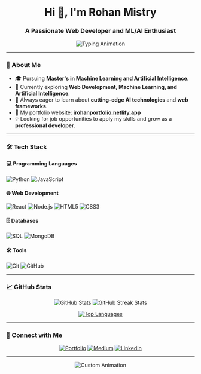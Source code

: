 <h1 align="center">Hi 👋, I'm Rohan Mistry</h1>
<h3 align="center">A Passionate Web Developer and ML/AI Enthusiast</h3>

<p align="center">
  <img src="https://readme-typing-svg.demolab.com?font=Fira+Code&size=24&duration=4000&pause=500&center=true&vCenter=true&width=435&lines=Machine+Learning+Researcher;Web+Developer+%26+Designer;Passionate+About+AI+%26+Technology" alt="Typing Animation"/>
</p>

---

### 🌟 About Me
- 🎓 Pursuing **Master's in Machine Learning and Artificial Intelligence**.
- 🔭 Currently exploring **Web Development, Machine Learning, and Artificial Intelligence**.
- 🌱 Always eager to learn about **cutting-edge AI technologies** and **web frameworks**.
- 🚀 My portfolio website: [**irohanportfolio.netlify.app**](https://irohanportfolio.netlify.app)
- 💡 Looking for job opportunities to apply my skills and grow as a **professional developer**.

---

### 🛠️ Tech Stack
#### 💻 Programming Languages
![Python](https://img.shields.io/badge/Python-3776AB?style=for-the-badge&logo=python&logoColor=white)
![JavaScript](https://img.shields.io/badge/JavaScript-F7DF1E?style=for-the-badge&logo=javascript&logoColor=black)

#### 🌐 Web Development
![React](https://img.shields.io/badge/React-20232A?style=for-the-badge&logo=react&logoColor=61DAFB)
![Node.js](https://img.shields.io/badge/Node.js-339933?style=for-the-badge&logo=nodedotjs&logoColor=white)
![HTML5](https://img.shields.io/badge/HTML5-E34F26?style=for-the-badge&logo=html5&logoColor=white)
![CSS3](https://img.shields.io/badge/CSS3-1572B6?style=for-the-badge&logo=css3&logoColor=white)

#### 🗄️ Databases
![SQL](https://img.shields.io/badge/SQL-4479A1?style=for-the-badge&logo=sqlite&logoColor=white)
![MongoDB](https://img.shields.io/badge/MongoDB-47A248?style=for-the-badge&logo=mongodb&logoColor=white)

#### 🛠️ Tools
![Git](https://img.shields.io/badge/Git-F05032?style=for-the-badge&logo=git&logoColor=white)
![GitHub](https://img.shields.io/badge/GitHub-181717?style=for-the-badge&logo=github&logoColor=white)

---

### 📈 GitHub Stats
<p align="center">
  <img src="https://github-readme-stats.vercel.app/api?username=rohanmistry231&show_icons=true&theme=radical" alt="GitHub Stats" />
  <img src="https://github-readme-streak-stats.herokuapp.com/?user=rohanmistry231&theme=radical" alt="GitHub Streak Stats" />
</p>

<p align="center">
  <a href="https://github.com/rohanmistry231/github-readme-stats">
    <img src="https://github-readme-stats.vercel.app/api/top-langs/?username=rohanmistry231&layout=compact&theme=radical" alt="Top Languages" />
  </a>
</p>

---

### 🔗 Connect with Me
<p align="center">
  <a href="https://irohanportfolio.netlify.app"><img src="https://img.shields.io/badge/Portfolio-FF5722?style=for-the-badge&logo=About.me&logoColor=white" alt="Portfolio"/></a>
  <a href="https://medium.com/@rohanmistry231"><img src="https://img.shields.io/badge/Medium-12100E?style=for-the-badge&logo=medium&logoColor=white" alt="Medium"/></a>
  <a href="https://linkedin.com/in/rohan-mistry-493987202"><img src="https://img.shields.io/badge/LinkedIn-0077B5?style=for-the-badge&logo=linkedin&logoColor=white" alt="LinkedIn"/></a>
</p>

---

<p align="center">
  <img src="https://raw.githubusercontent.com/rohanmistry231/rohanmistry231/main/assets/animation.gif" alt="Custom Animation"/>
</p>